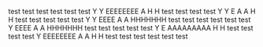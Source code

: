 test
test test
test test test                                        Y     Y           EEEEEEEE              A             H     H
test test test test                                    Y   Y            E                    A A            H     H
test test test test test                                Y Y             EEEE                A   A           HHHHHHH
test test test test test test                            Y              EEEE               A     A          HHHHHHH
test test test test test                                 Y              E                 AAAAAAAAA         H     H
test test test test                                      Y              EEEEEEEE         A         A        H     H
test test test 
test test
test 
